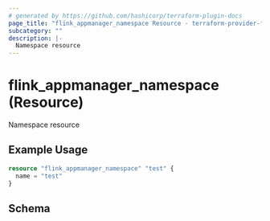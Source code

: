 ```yaml
---
# generated by https://github.com/hashicorp/terraform-plugin-docs
page_title: "flink_appmanager_namespace Resource - terraform-provider-flink-appmanager"
subcategory: ""
description: |-
  Namespace resource
---
```


# flink_appmanager_namespace (Resource)

Namespace resource

## Example Usage

```terraform
resource "flink_appmanager_namespace" "test" {
  name = "test"
}
```

<!-- schema generated by tfplugindocs -->
## Schema